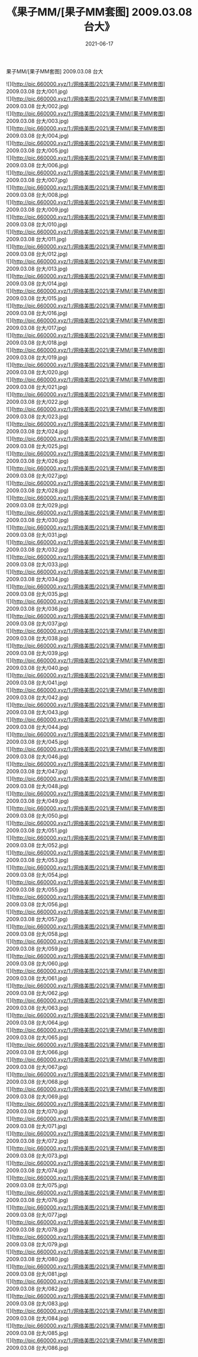 ﻿---
layout: post
title:  《果子MM/[果子MM套图] 2009.03.08 台大》
date:   2021-06-17
img: http://pic.660000.xyz/1:/网络美图/2021/果子MM/[果子MM套图] 2009.03.08 台大/000.jpg
categories: [美女, 清纯, 唯美]
---

果子MM/[果子MM套图] 2009.03.08 台大

 ![](http://pic.660000.xyz/1:/网络美图/2021/果子MM/[果子MM套图] 2009.03.08 台大/001.jpg) <br>![](http://pic.660000.xyz/1:/网络美图/2021/果子MM/[果子MM套图] 2009.03.08 台大/002.jpg) <br>![](http://pic.660000.xyz/1:/网络美图/2021/果子MM/[果子MM套图] 2009.03.08 台大/003.jpg) <br>![](http://pic.660000.xyz/1:/网络美图/2021/果子MM/[果子MM套图] 2009.03.08 台大/004.jpg) <br>![](http://pic.660000.xyz/1:/网络美图/2021/果子MM/[果子MM套图] 2009.03.08 台大/005.jpg) <br>![](http://pic.660000.xyz/1:/网络美图/2021/果子MM/[果子MM套图] 2009.03.08 台大/006.jpg) <br>![](http://pic.660000.xyz/1:/网络美图/2021/果子MM/[果子MM套图] 2009.03.08 台大/007.jpg) <br>![](http://pic.660000.xyz/1:/网络美图/2021/果子MM/[果子MM套图] 2009.03.08 台大/008.jpg) <br>![](http://pic.660000.xyz/1:/网络美图/2021/果子MM/[果子MM套图] 2009.03.08 台大/009.jpg) <br>![](http://pic.660000.xyz/1:/网络美图/2021/果子MM/[果子MM套图] 2009.03.08 台大/010.jpg) <br>![](http://pic.660000.xyz/1:/网络美图/2021/果子MM/[果子MM套图] 2009.03.08 台大/011.jpg) <br>![](http://pic.660000.xyz/1:/网络美图/2021/果子MM/[果子MM套图] 2009.03.08 台大/012.jpg) <br>![](http://pic.660000.xyz/1:/网络美图/2021/果子MM/[果子MM套图] 2009.03.08 台大/013.jpg) <br>![](http://pic.660000.xyz/1:/网络美图/2021/果子MM/[果子MM套图] 2009.03.08 台大/014.jpg) <br>![](http://pic.660000.xyz/1:/网络美图/2021/果子MM/[果子MM套图] 2009.03.08 台大/015.jpg) <br>![](http://pic.660000.xyz/1:/网络美图/2021/果子MM/[果子MM套图] 2009.03.08 台大/016.jpg) <br>![](http://pic.660000.xyz/1:/网络美图/2021/果子MM/[果子MM套图] 2009.03.08 台大/017.jpg) <br>![](http://pic.660000.xyz/1:/网络美图/2021/果子MM/[果子MM套图] 2009.03.08 台大/018.jpg) <br>![](http://pic.660000.xyz/1:/网络美图/2021/果子MM/[果子MM套图] 2009.03.08 台大/019.jpg) <br>![](http://pic.660000.xyz/1:/网络美图/2021/果子MM/[果子MM套图] 2009.03.08 台大/020.jpg) <br>![](http://pic.660000.xyz/1:/网络美图/2021/果子MM/[果子MM套图] 2009.03.08 台大/021.jpg) <br>![](http://pic.660000.xyz/1:/网络美图/2021/果子MM/[果子MM套图] 2009.03.08 台大/022.jpg) <br>![](http://pic.660000.xyz/1:/网络美图/2021/果子MM/[果子MM套图] 2009.03.08 台大/023.jpg) <br>![](http://pic.660000.xyz/1:/网络美图/2021/果子MM/[果子MM套图] 2009.03.08 台大/024.jpg) <br>![](http://pic.660000.xyz/1:/网络美图/2021/果子MM/[果子MM套图] 2009.03.08 台大/025.jpg) <br>![](http://pic.660000.xyz/1:/网络美图/2021/果子MM/[果子MM套图] 2009.03.08 台大/026.jpg) <br>![](http://pic.660000.xyz/1:/网络美图/2021/果子MM/[果子MM套图] 2009.03.08 台大/027.jpg) <br>![](http://pic.660000.xyz/1:/网络美图/2021/果子MM/[果子MM套图] 2009.03.08 台大/028.jpg) <br>![](http://pic.660000.xyz/1:/网络美图/2021/果子MM/[果子MM套图] 2009.03.08 台大/029.jpg) <br>![](http://pic.660000.xyz/1:/网络美图/2021/果子MM/[果子MM套图] 2009.03.08 台大/030.jpg) <br>![](http://pic.660000.xyz/1:/网络美图/2021/果子MM/[果子MM套图] 2009.03.08 台大/031.jpg) <br>![](http://pic.660000.xyz/1:/网络美图/2021/果子MM/[果子MM套图] 2009.03.08 台大/032.jpg) <br>![](http://pic.660000.xyz/1:/网络美图/2021/果子MM/[果子MM套图] 2009.03.08 台大/033.jpg) <br>![](http://pic.660000.xyz/1:/网络美图/2021/果子MM/[果子MM套图] 2009.03.08 台大/034.jpg) <br>![](http://pic.660000.xyz/1:/网络美图/2021/果子MM/[果子MM套图] 2009.03.08 台大/035.jpg) <br>![](http://pic.660000.xyz/1:/网络美图/2021/果子MM/[果子MM套图] 2009.03.08 台大/036.jpg) <br>![](http://pic.660000.xyz/1:/网络美图/2021/果子MM/[果子MM套图] 2009.03.08 台大/037.jpg) <br>![](http://pic.660000.xyz/1:/网络美图/2021/果子MM/[果子MM套图] 2009.03.08 台大/038.jpg) <br>![](http://pic.660000.xyz/1:/网络美图/2021/果子MM/[果子MM套图] 2009.03.08 台大/039.jpg) <br>![](http://pic.660000.xyz/1:/网络美图/2021/果子MM/[果子MM套图] 2009.03.08 台大/040.jpg) <br>![](http://pic.660000.xyz/1:/网络美图/2021/果子MM/[果子MM套图] 2009.03.08 台大/041.jpg) <br>![](http://pic.660000.xyz/1:/网络美图/2021/果子MM/[果子MM套图] 2009.03.08 台大/042.jpg) <br>![](http://pic.660000.xyz/1:/网络美图/2021/果子MM/[果子MM套图] 2009.03.08 台大/043.jpg) <br>![](http://pic.660000.xyz/1:/网络美图/2021/果子MM/[果子MM套图] 2009.03.08 台大/044.jpg) <br>![](http://pic.660000.xyz/1:/网络美图/2021/果子MM/[果子MM套图] 2009.03.08 台大/045.jpg) <br>![](http://pic.660000.xyz/1:/网络美图/2021/果子MM/[果子MM套图] 2009.03.08 台大/046.jpg) <br>![](http://pic.660000.xyz/1:/网络美图/2021/果子MM/[果子MM套图] 2009.03.08 台大/047.jpg) <br>![](http://pic.660000.xyz/1:/网络美图/2021/果子MM/[果子MM套图] 2009.03.08 台大/048.jpg) <br>![](http://pic.660000.xyz/1:/网络美图/2021/果子MM/[果子MM套图] 2009.03.08 台大/049.jpg) <br>![](http://pic.660000.xyz/1:/网络美图/2021/果子MM/[果子MM套图] 2009.03.08 台大/050.jpg) <br>![](http://pic.660000.xyz/1:/网络美图/2021/果子MM/[果子MM套图] 2009.03.08 台大/051.jpg) <br>![](http://pic.660000.xyz/1:/网络美图/2021/果子MM/[果子MM套图] 2009.03.08 台大/052.jpg) <br>![](http://pic.660000.xyz/1:/网络美图/2021/果子MM/[果子MM套图] 2009.03.08 台大/053.jpg) <br>![](http://pic.660000.xyz/1:/网络美图/2021/果子MM/[果子MM套图] 2009.03.08 台大/054.jpg) <br>![](http://pic.660000.xyz/1:/网络美图/2021/果子MM/[果子MM套图] 2009.03.08 台大/055.jpg) <br>![](http://pic.660000.xyz/1:/网络美图/2021/果子MM/[果子MM套图] 2009.03.08 台大/056.jpg) <br>![](http://pic.660000.xyz/1:/网络美图/2021/果子MM/[果子MM套图] 2009.03.08 台大/057.jpg) <br>![](http://pic.660000.xyz/1:/网络美图/2021/果子MM/[果子MM套图] 2009.03.08 台大/058.jpg) <br>![](http://pic.660000.xyz/1:/网络美图/2021/果子MM/[果子MM套图] 2009.03.08 台大/059.jpg) <br>![](http://pic.660000.xyz/1:/网络美图/2021/果子MM/[果子MM套图] 2009.03.08 台大/060.jpg) <br>![](http://pic.660000.xyz/1:/网络美图/2021/果子MM/[果子MM套图] 2009.03.08 台大/061.jpg) <br>![](http://pic.660000.xyz/1:/网络美图/2021/果子MM/[果子MM套图] 2009.03.08 台大/062.jpg) <br>![](http://pic.660000.xyz/1:/网络美图/2021/果子MM/[果子MM套图] 2009.03.08 台大/063.jpg) <br>![](http://pic.660000.xyz/1:/网络美图/2021/果子MM/[果子MM套图] 2009.03.08 台大/064.jpg) <br>![](http://pic.660000.xyz/1:/网络美图/2021/果子MM/[果子MM套图] 2009.03.08 台大/065.jpg) <br>![](http://pic.660000.xyz/1:/网络美图/2021/果子MM/[果子MM套图] 2009.03.08 台大/066.jpg) <br>![](http://pic.660000.xyz/1:/网络美图/2021/果子MM/[果子MM套图] 2009.03.08 台大/067.jpg) <br>![](http://pic.660000.xyz/1:/网络美图/2021/果子MM/[果子MM套图] 2009.03.08 台大/068.jpg) <br>![](http://pic.660000.xyz/1:/网络美图/2021/果子MM/[果子MM套图] 2009.03.08 台大/069.jpg) <br>![](http://pic.660000.xyz/1:/网络美图/2021/果子MM/[果子MM套图] 2009.03.08 台大/070.jpg) <br>![](http://pic.660000.xyz/1:/网络美图/2021/果子MM/[果子MM套图] 2009.03.08 台大/071.jpg) <br>![](http://pic.660000.xyz/1:/网络美图/2021/果子MM/[果子MM套图] 2009.03.08 台大/072.jpg) <br>![](http://pic.660000.xyz/1:/网络美图/2021/果子MM/[果子MM套图] 2009.03.08 台大/073.jpg) <br>![](http://pic.660000.xyz/1:/网络美图/2021/果子MM/[果子MM套图] 2009.03.08 台大/074.jpg) <br>![](http://pic.660000.xyz/1:/网络美图/2021/果子MM/[果子MM套图] 2009.03.08 台大/075.jpg) <br>![](http://pic.660000.xyz/1:/网络美图/2021/果子MM/[果子MM套图] 2009.03.08 台大/076.jpg) <br>![](http://pic.660000.xyz/1:/网络美图/2021/果子MM/[果子MM套图] 2009.03.08 台大/077.jpg) <br>![](http://pic.660000.xyz/1:/网络美图/2021/果子MM/[果子MM套图] 2009.03.08 台大/078.jpg) <br>![](http://pic.660000.xyz/1:/网络美图/2021/果子MM/[果子MM套图] 2009.03.08 台大/079.jpg) <br>![](http://pic.660000.xyz/1:/网络美图/2021/果子MM/[果子MM套图] 2009.03.08 台大/080.jpg) <br>![](http://pic.660000.xyz/1:/网络美图/2021/果子MM/[果子MM套图] 2009.03.08 台大/081.jpg) <br>![](http://pic.660000.xyz/1:/网络美图/2021/果子MM/[果子MM套图] 2009.03.08 台大/082.jpg) <br>![](http://pic.660000.xyz/1:/网络美图/2021/果子MM/[果子MM套图] 2009.03.08 台大/083.jpg) <br>![](http://pic.660000.xyz/1:/网络美图/2021/果子MM/[果子MM套图] 2009.03.08 台大/084.jpg) <br>![](http://pic.660000.xyz/1:/网络美图/2021/果子MM/[果子MM套图] 2009.03.08 台大/085.jpg) <br>![](http://pic.660000.xyz/1:/网络美图/2021/果子MM/[果子MM套图] 2009.03.08 台大/086.jpg) <br>